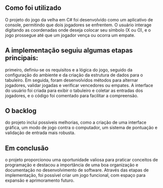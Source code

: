 ## Como foi utilizado
O projeto do jogo da velha em C# foi desenvolvido como um aplicativo de console, permitindo que dois jogadores se enfrentem.
O usuário interage digitando as coordenadas onde deseja colocar seu símbolo (X ou O), e o jogo prossegue até que um jogador vença ou ocorra um empate.


## A implementação seguiu algumas etapas principais: 
primeiro, definiu-se os requisitos e a lógica do jogo, seguido da configuração do ambiente e da criação da estrutura de dados para o tabuleiro.
Em seguida, foram desenvolvidos métodos para alternar jogadores, validar jogadas e verificar vencedores ou empates.
A interface do usuário foi criada para exibir o tabuleiro e coletar as entradas dos jogadores, e o código foi comentado para facilitar a compreensão.


## O backlog 
do projeto inclui possíveis melhorias, como a criação de uma interface gráfica, 
um modo de jogo contra o computador, um sistema de pontuação e validação de entrada mais robusta.


## Em conclusão 
o projeto proporcionou uma oportunidade valiosa para praticar conceitos de programação e destacou a importância de uma boa organização e documentação no desenvolvimento de software.
Através das etapas de implementação, foi possível criar um jogo funcional, com espaço para expansão e aprimoramento futuro.




